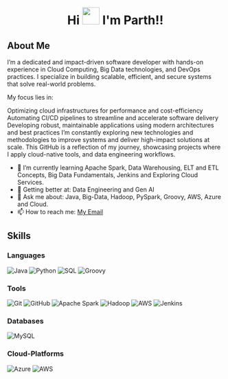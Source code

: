 # <p align='center'>Hi <img src="https://camo.githubusercontent.com/be97db312617523f171eb0fa461349309274abda75e491e51af7df9b8383c82a/68747470733a2f2f6d656469612e74656e6f722e636f6d2f57783949456d5a5a58536f41414141692f68692e676966" alt="" width="40" height="40"> I'm Parth!!

## About Me

 
I’m a dedicated and impact-driven software developer with hands-on experience in Cloud Computing, Big Data technologies, and DevOps practices. I specialize in building scalable, efficient, and secure systems that solve real-world problems.

My focus lies in:

Optimizing cloud infrastructures for performance and cost-efficiency
Automating CI/CD pipelines to streamline and accelerate software delivery
Developing robust, maintainable applications using modern architectures and best practices
I’m constantly exploring new technologies and methodologies to improve systems and deliver high-impact solutions at scale. This GitHub is a reflection of my journey, showcasing projects where I apply cloud-native tools, and data engineering workflows.


- 🔭 I’m currently learning Apache Spark, Data Warehousing, ELT and ETL Concepts, Big Data Fundamentals, Jenkins and Exploring Cloud Services.
- 🌱 Getting better at: Data Engineering and Gen AI
- 💬 Ask me about: Java, Big-Data, Hadoop, PySpark, Groovy, AWS, Azure and Cloud.
- 📫 How to reach me: [My Email](mailto:parthsingh1253@gmail.com)

## Skills

### Languages 
![Java](https://img.shields.io/badge/-Java-007396?style=flat&logo=openjdk&logoColor=white)
![Python](https://img.shields.io/badge/-Python-F7DF1E?style=flat&logo=Python&logoColor=black)
![SQL](https://img.shields.io/badge/-SQL-E34F26?style=flat&logo=html5&logoColor=white)
![Groovy](https://img.shields.io/badge/-Groovy-007ACC?style=flat&logo=Groovy&logoColor=white)
 

### Tools
![Git](https://img.shields.io/badge/-Git-F05032?style=flat&logo=git&logoColor=white)
![GitHub](https://img.shields.io/badge/-GitHub-181717?style=flat&logo=github&logoColor=white)
![Apache Spark](https://img.shields.io/badge/-ApacheSpark-2496ED?style=flat&logo=ApacheSpark&logoColor=white)
![Hadoop](https://img.shields.io/badge/-Hadoop-232F3E?style=flat&logo=Hadoop&logoColor=white)
![AWS](https://img.shields.io/badge/-AWS-232F3E?style=flat&logo=amazonwebservices&logoColor=white)
![Jenkins](https://img.shields.io/badge/-Jenkins-232F3E?style=flat&logo=Jenkins&logoColor=white)
 

### Databases
![MySQL](https://img.shields.io/badge/-MySQL-4479A1?style=flat&logo=mysql&logoColor=white)

### Cloud-Platforms
![Azure](https://img.shields.io/badge/-Azure-007396?style=flat&logo=openjdk&logoColor=white)
![AWS](https://img.shields.io/badge/-AWS-F7DF1E?style=flat&logo=Python&logoColor=black)


 
